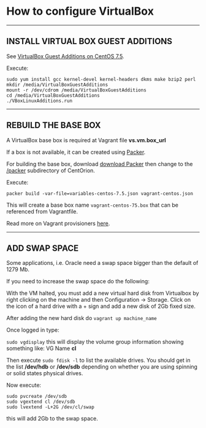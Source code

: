 # How to configure VirtualBox

-------------------------------------------------------------------------------

## INSTALL VIRTUAL BOX GUEST ADDITIONS

See [VirtualBox Guest Additions on CentOS 7.5](https://www.if-not-true-then-false.com/2010/install-virtualbox-guest-additions-on-fedora-centos-red-hat-rhel/).

Execute:

```
sudo yum install gcc kernel-devel kernel-headers dkms make bzip2 perl
mkdir /media/VirtualBoxGuestAdditions
mount -r /dev/cdrom /media/VirtualBoxGuestAdditions
cd /media/VirtualBoxGuestAdditions
./VBoxLinuxAdditions.run
```

-------------------------------------------------------------------------------

## REBUILD THE BASE BOX

A VirtualBox base box is required at Vagrant file **vs.vm.box_url**

If a box is not available, it can be created using [Packer](https://www.packer.io/intro/index.html).

For building the base box, download [download Packer](https://www.packer.io/downloads.html) then change to the [/packer](packer) subdirectory of CentOrion.

Execute:

`packer build -var-file=variables-centos-7.5.json vagrant-centos.json`

This will create a base box name `vagrant-centos-75.box` that can be referenced from Vagrantfile.

Read more on Vagrant provisioners [here](https://www.packer.io/docs/provisioners/shell.html).

-------------------------------------------------------------------------------

## ADD SWAP SPACE

Some applications, i.e. Oracle need a swap space bigger than the default of 1279 Mb.

If you need to increase the swap space do the following:

With the VM halted, you must add a new virtual hard disk from Virtualbox by right clicking on the machine and then Configuration -> Storage.
Click on the icon of a hard drive with a + sign and add a new disk of 2Gb fixed size.

After adding the new hard disk do `vagrant up machine_name`

Once logged in type:

`sudo vgdisplay`
this will display the volume group information showing something like:
VG Name **cl**

Then execute
`sudo fdisk -l`
to list the available drives.
You should get in the list **/dev/hdb** or **/dev/sdb** depending on whether you are using spinning or solid states physical drives.

Now execute:
```
sudo pvcreate /dev/sdb
sudo vgextend cl /dev/sdb
sudo lvextend -L+2G /dev/cl/swap
```

this will add 2Gb to the swap space.
